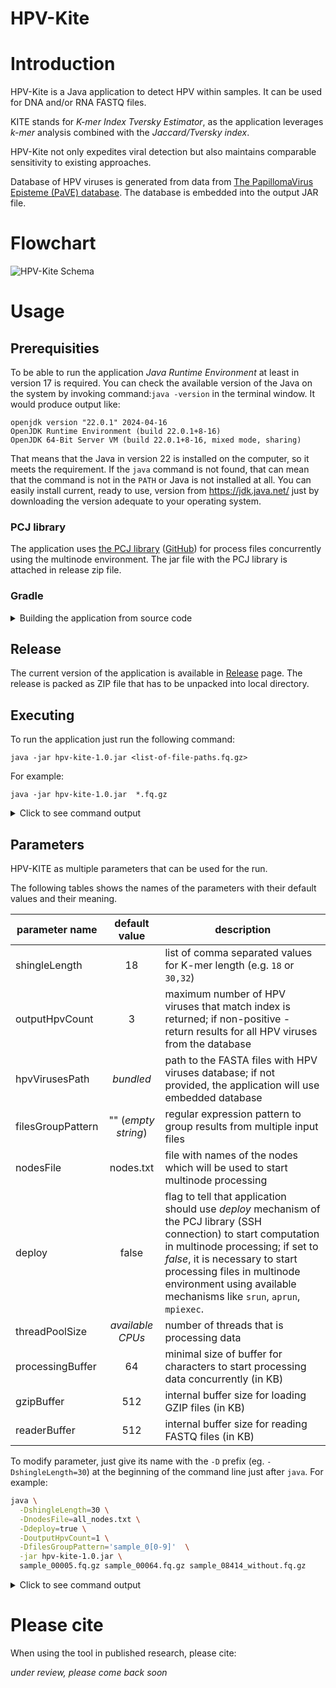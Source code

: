 HPV-Kite
========

# Introduction

HPV-Kite is a Java application to detect HPV within samples. It can be used for DNA and/or RNA FASTQ files.

KITE stands for _K-mer Index Tversky Estimator_, as the application leverages _k-mer_ analysis combined with the _Jaccard/Tversky index_.

HPV-Kite not only expedites viral detection but also maintains comparable sensitivity to existing approaches.

Database of HPV viruses is generated from data from
[The PapillomaVirus Episteme (PaVE) database](https://pave.niaid.nih.gov/).
The database is embedded into the output JAR file.

# Flowchart
![HPV-Kite Schema](hpv-kite-schema.png)

# Usage
## Prerequisities

To be able to run the application _Java Runtime Environment_ at least in version 17 is required.
You can check the available version of the Java on the system by invoking command:`java -version` in the terminal
window.
It would produce output like:

```
openjdk version "22.0.1" 2024-04-16
OpenJDK Runtime Environment (build 22.0.1+8-16)
OpenJDK 64-Bit Server VM (build 22.0.1+8-16, mixed mode, sharing)
```

That means that the Java in version 22 is installed on the computer, so it meets the requirement.
If the `java` command is not found, that can mean that the command is not in the `PATH` or Java is not installed at all.
You can easily install current, ready to use, version from https://jdk.java.net/ just by downloading the version
adequate
to your operating system.

### PCJ library

The application uses [the PCJ library](https://pcj.icm.edu.pl) ([GitHub](https://github.com/hpdcj/PCJ)) for process
files concurrently using the multinode environment.
The jar file with the PCJ library is attached in release zip file.

### Gradle

<details>
<summary>Building the application from source code</summary>
The Gradle build system is used for managing  dependencies and for building software.
It is possible to build the application from source code, by invoking `./gradlew assemble` or `gradlew.bat assemble`.

Other useful tasks Gradle: `copyDependencies`, `createDependenciesJar`, `createFatJar`, `release`.
</details>

## Release

The current version of the application is available in [Release](https://github.com/hpdcj/HPV-KITE/releases/latest)
page.
The release is packed as ZIP file that has to be unpacked into local directory.

## Executing

To run the application just run the following command:

`java -jar hpv-kite-1.0.jar <list-of-file-paths.fq.gz>`

For example:

`java -jar hpv-kite-1.0.jar  *.fq.gz`

<details><summary>Click to see command output</summary>
It would produce output like:

```
maj 22, 2024 12:33:40 PM org.pcj.internal.InternalPCJ start
INFO: PCJ version 5.3.3-831a4fa (2023-10-10T14:35:07.064+0200)
maj 22, 2024 12:33:41 PM org.pcj.internal.InternalPCJ start
INFO: Starting pl.edu.icm.heap.kite.PcjMain with 1 thread (on 1 node)...
[2024-05-22 12:33:41,806] shingleLength = 18
[2024-05-22 12:33:41,807] gzipBuffer = 512
[2024-05-22 12:33:41,807] readerBuffer = 512
[2024-05-22 12:33:41,808] processingBuffer = 64
[2024-05-22 12:33:41,809] threadPoolSize = 8
[2024-05-22 12:33:41,809] outputHpvCount = 3
[2024-05-22 12:33:41,810] hpvVirusesPath = <bundled>
[2024-05-22 12:33:41,813] Files to process (3): [sample_00005.fq.gz, sample_00064.fq.gz, sample_08414_without.fq.gz]
[2024-05-22 12:33:41,813] filesGroupPattern = <none>
[2024-05-22 12:33:41,814] Reading HPV viruses file by all threads... takes 0,894718
[2024-05-22 12:33:42,697] Loaded 222 HPV viruses: [HPV69REF, HPV82REF, HPV71REF, HPV126REF, HPV160REF, HPV85REF, HPV83REF, HPV84REF, HPV86REF, HPV91REF, HPV89REF, HPV74REF, HPV92REF, HPV87REF, HPV43REF, HPV81REF, HPV95REF, HPV94REF, HPV90REF, HPV93REF, HPV96REF, HPV62REF, HPV67REF, HPV58REF, HPV103REF, HPV68REF, HPV97REF, HPV101REF, HPV106REF, HPV102REF, HPV107REF, HPV88REF, HPV110REF, HPV111REF, HPV109REF, HPV112REF, HPV116REF, HPV115REF, HPV108REF, HPV98REF, HPV99REF, HPV100REF, HPV104REF, HPV105REF, HPV113REF, HPV125REF, HPV150REF, HPV151REF, HPV114REF, HPV117REF, HPV118REF, HPV119REF, HPV120REF, HPV121REF, HPV122REF, HPV123REF, HPV124REF, HPV149REF, HPV130REF, HPV131REF, HPV132REF, HPV133REF, HPV134REF, HPV148REF, HPV128REF, HPV129REF, HPV159REF, HPV174REF, HPV179REF, HPV184REF, HPV127REF, HPV135REF, HPV136REF, HPV137REF, HPV138REF, HPV139REF, HPV140REF, HPV141REF, HPV142REF, HPV143REF, HPV144REF, HPV145REF, HPV146REF, HPV147REF, HPV31REF, HPV152REF, HPV155REF, HPV153REF, HPV154REF, HPV166REF, HPV169REF, HPV164REF, HPV163REF, HPV162REF, HPV161REF, HPV170REF, HPV156REF, HPV165REF, HPV16REF, HPV175REF, HPV180REF, HPV78REF, HPV168REF, HPV167REF, HPV171REF, HPV172REF, HPV173REF, HPV178REF, HPV199REF, HPV197REF, HPV200REF, HPV201REF, HPV202REF, HPV204REF, HPV176REF, HPV177REF, HPV181REF, HPV182REF, HPV183REF, HPV185REF, HPV186REF, HPV187REF, HPV188REF, HPV189REF, HPV190REF, HPV191REF, HPV192REF, HPV193REF, HPV194REF, HPV195REF, HPV196REF, HPV157REF, HPV205REF, HPV158REF, HPV209REF, HPV33REF, HPV8REF, HPV11REF, HPV5REF, HPV47REF, HPV39REF, HPV51REF, HPV42REF, HPV224REF, HPV211REF, HPV212REF, HPV213REF, HPV214REF, HPV215REF, HPV216REF, HPV223REF, HPV225REF, HPV226REF, HPV203REF, HPV219REF, HPV220REF, HPV221REF, HPV222REF, HPV210REF, HPV227REF, HPV207REF, HPV208REF, HPV229REF, HPV228REF, HPV70REF, HPV20REF, HPV21REF, HPV22REF, HPV23REF, HPV24REF, HPV28REF, HPV29REF, HPV36REF, HPV37REF, HPV38REF, HPV44REF, HPV48REF, HPV50REF, HPV60REF, HPV61REF, HPV66REF, HPV54REF, HPV206REF, HPV1REF, HPV6REF, HPV18REF, HPV2REF, HPV57REF, HPV41REF, HPV13REF, HPV4REF, HPV63REF, HPV65REF, HPV3REF, HPV7REF, HPV9REF, HPV10REF, HPV12REF, HPV14REF, HPV15REF, HPV17REF, HPV19REF, HPV25REF, HPV26REF, HPV27REF, HPV30REF, HPV32REF, HPV34REF, HPV35REF, HPV40REF, HPV45REF, HPV49REF, HPV52REF, HPV53REF, HPV56REF, HPV59REF, HPV72REF, HPV73REF, HPV75REF, HPV76REF, HPV77REF, HPV80REF]
<... processing ...>
[2024-05-22 12:33:44,699] Total time: 2,897480500
maj 22, 2024 12:33:44 PM org.pcj.internal.InternalPCJ start
INFO: Completed pl.edu.icm.heap.kite.PcjMain with 1 thread (on 1 node) after 0h 0m 2s 959ms.
```

</details>

## Parameters

HPV-KITE as multiple parameters that can be used for the run.

The following tables shows the names of the parameters with their default values and their meaning.

| parameter name    |    default value    | description                                                                                                                                                                                                                                                                                     |
|-------------------|:-------------------:|-------------------------------------------------------------------------------------------------------------------------------------------------------------------------------------------------------------------------------------------------------------------------------------------------|
| shingleLength     |         18          | list of comma separated values for K-mer length (e.g. `18` or `30,32`)                                                                                                                                                                                                                          |
| outputHpvCount    |          3          | maximum number of HPV viruses that match index is returned; if non-positive - return results for all HPV viruses from the database                                                                                                                                                              |
| hpvVirusesPath    |      _bundled_      | path to the FASTA files with HPV viruses database; if not provided, the application will use embedded database                                                                                                                                                                                  |
| filesGroupPattern | "" (_empty string_) | regular expression pattern to group results from multiple input files                                                                                                                                                                                                                           |
| nodesFile         |      nodes.txt      | file with names of the nodes which will be used to start multinode processing                                                                                                                                                                                                                   |
| deploy            |        false        | flag to tell that application should use _deploy_ mechanism of the PCJ library (SSH connection) to start computation in multinode processing; if set to _false_, it is necessary to start processing files in multinode environment using available mechanisms like `srun`, `aprun`, `mpiexec`. |                             
| threadPoolSize    |  _available CPUs_   | number of threads that is processing data                                                                                                                                                                                                                                                       |
| processingBuffer  |         64          | minimal size of buffer for characters to start processing data concurrently (in KB)                                                                                                                                                                                                             |
| gzipBuffer        |         512         | internal buffer size for loading GZIP files (in KB)                                                                                                                                                                                                                                             |                 
| readerBuffer      |         512         | internal buffer size for reading FASTQ files (in KB)                                                                                                                                                                                                                                            |                    

To modify parameter, just give its name with the `-D` prefix (eg. `-DshingleLength=30`) at the beginning of the command
line just after `java`.
For example:

```bash
java \
  -DshingleLength=30 \
  -DnodesFile=all_nodes.txt \
  -Ddeploy=true \
  -DoutputHpvCount=1 \
  -DfilesGroupPattern='sample_0[0-9]'  \
  -jar hpv-kite-1.0.jar \
  sample_00005.fq.gz sample_00064.fq.gz sample_08414_without.fq.gz
```

<details><summary>Click to see command output</summary>
That command would produce following information in a header:

```
maj 22, 2024 1:23:56 PM org.pcj.internal.InternalPCJ start
INFO: PCJ version 5.3.3-831a4fa (2023-10-10T14:35:07.064+0200)
maj 22, 2024 1:23:57 PM org.pcj.internal.InternalPCJ start
INFO: Starting pl.edu.icm.heap.kite.PcjMain with 1 thread (on 1 node)...
[2024-05-22 13:23:57,657] shingleLength = 30
[2024-05-22 13:23:57,657] gzipBuffer = 512
[2024-05-22 13:23:57,657] readerBuffer = 512
[2024-05-22 13:23:57,658] processingBuffer = 64
[2024-05-22 13:23:57,658] threadPoolSize = 8
[2024-05-22 13:23:57,659] outputHpvCount = 1
[2024-05-22 13:23:57,659] hpvVirusesPath = <bundled>
[2024-05-22 13:23:57,661] Files to process (3): [sample_00005.fq.gz, sample_00064.fq.gz, sample_08414_without.fq.gz]
[2024-05-22 13:23:57,662] filesGroupPattern = sample_0[0-9]
[2024-05-22 13:23:57,668] File groups (2): [sample_00, sample_08]
<... further processing ...>
```

</details>


# Please cite

When using the tool in published research, please cite:

_under review, please come back soon_
